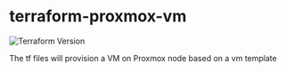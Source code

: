 # terraform-proxmox-vm

![Terraform Version](https://img.shields.io/badge/Terraform-0.12.26-brightgreen.svg)

The tf files will provision a VM on Proxmox node based on a vm template
